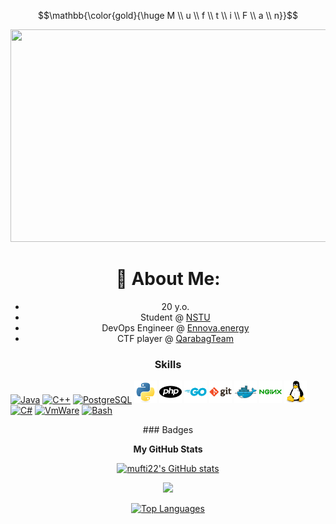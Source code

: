 $$\mathbb{\color{gold}{\huge M \\ u \\ f \\ t \\ i \\ F \\ a \\ n}}$$

<div id="header" align=center>  
  
  <div class="introduction">
    <img src="https://media.giphy.com/media/f3iwJFOVOwuy7K6FFw/giphy.gif" width="590" height="340"/>
  </div>

  # 🤖 About Me:
- 20 y.o.
- Student @ [NSTU](https://www.nstu.ru/) 
- DevOps Engineer @ [Ennova.energy](https://www.ennova.energy/)
- CTF player @ [QarabagTeam](https://ctftime.org/team/186802)
  


### Skills


<p align="left">
<a href="https://www.oracle.com/java/" target="_blank" rel="noreferrer"><img src="https://raw.githubusercontent.com/danielcranney/readme-generator/main/public/icons/skills/java-colored.svg" width="36" height="36" alt="Java" /></a>
<a href="https://docs.microsoft.com/en-us/cpp/?view=msvc-170" target="_blank" rel="noreferrer"><img src="https://raw.githubusercontent.com/danielcranney/readme-generator/main/public/icons/skills/cplusplus-colored.svg" width="36" height="36" alt="C++" /></a>
<a href="https://www.postgresql.org/" target="_blank" rel="noreferrer"><img src="https://raw.githubusercontent.com/danielcranney/readme-generator/main/public/icons/skills/postgresql-colored.svg" width="36" height="36" alt="PostgreSQL" /></a>
<a href="https://www.python.org" target="_blank" rel="noreferrer"><img src="https://github.com/devicons/devicon/blob/master/icons/python/python-original.svg" width="36" height="36" alt="Python" /></a>
<a href="https://www.php.net" target="_blank" rel="noreferrer"><img src="https://github.com/devicons/devicon/blob/master/icons/php/php-plain.svg" width="36" height="36" alt="PHP" /></a>  
<a href="https://go.dev" target="_blank" rel="noreferrer"><img src="https://github.com/devicons/devicon/blob/master/icons/go/go-original-wordmark.svg" width="36" height="36" alt="GoLang" /></a>
<a href="https://about.gitlab.com" target="_blank" rel="noreferrer"><img src="https://github.com/devicons/devicon/blob/master/icons/git/git-original-wordmark.svg" width="36" height="36" alt="Git" /></a> 
<a href="https://www.docker.com" target="_blank" rel="noreferrer"><img src="https://github.com/devicons/devicon/blob/master/icons/docker/docker-original.svg" width="36" height="36" alt="Docker" /></a> 
<a href="#" target="_blank" rel="noreferrer"><img src="https://github.com/devicons/devicon/blob/master/icons/nginx/nginx-original.svg" width="36" height="36" alt="Nginx" /></a> 
<a href="#" target="_blank" rel="noreferrer"><img src="https://github.com/devicons/devicon/blob/master/icons/linux/linux-original.svg" width="36" height="36" alt="Linux" /></a> 
<a href="#" target="_blank" rel="noreferrer"><img src="https://cdn.worldvectorlogo.com/logos/c--4.svg" width="36" height="36" alt="C#" /></a>
<a href="#" target="_blank" rel="noreferrer"><img src="https://cdn.worldvectorlogo.com/logos/vmware-1.svg" width="36" height="36" alt="VmWare" /></a>
<a href="#" target="_blank" rel="noreferrer"><img src="https://cdn.worldvectorlogo.com/logos/bash-1.svg" width="36" height="36" alt="Bash" /></a> 
</p>
### Badges

<b>My GitHub Stats</b>

<a href="http://www.github.com/mufti22"><img src="https://github-readme-stats.vercel.app/api?username=mufti22&show_icons=true&hide=issues,&count_private=true&title_color=14b8a6&text_color=ffffff&icon_color=facc15&bg_color=0f172a&hide_border=true&show_icons=true" alt="mufti22's GitHub stats" /></a>

<a href="http://www.github.com/mufti22"><img src="https://github-readme-streak-stats.herokuapp.com/?user=mufti22&stroke=ffffff&background=0f172a&ring=14b8a6&fire=14b8a6&currStreakNum=ffffff&currStreakLabel=14b8a6&sideNums=ffffff&sideLabels=ffffff&dates=ffffff&hide_border=true" /></a>

<a href="https://github.com/mufti22" align="left"><img src="https://github-readme-stats.vercel.app/api/top-langs/?username=mufti22&langs_count=3&title_color=14b8a6&text_color=ffffff&icon_color=facc15&bg_color=0f172a&hide_border=true&locale=en&custom_title=Top%20%Languages" alt="Top Languages" /></a>
